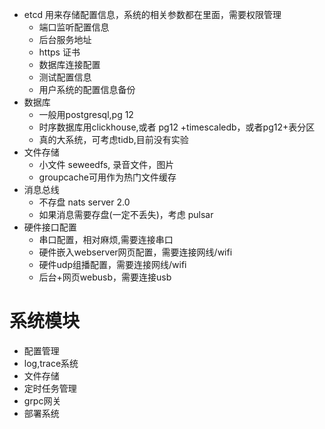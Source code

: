 - etcd 用来存储配置信息，系统的相关参数都在里面，需要权限管理
    - 端口监听配置信息
    - 后台服务地址
    - https 证书
    - 数据库连接配置
    - 测试配置信息
    - 用户系统的配置信息备份
- 数据库
    - 一般用postgresql,pg 12
    - 时序数据库用clickhouse,或者  pg12 +timescaledb，或者pg12+表分区
    - 真的大系统，可考虑tidb,目前没有实验
- 文件存储
    - 小文件 seweedfs, 录音文件，图片
    - groupcache可用作为热门文件缓存
- 消息总线
    - 不存盘 nats server 2.0
    - 如果消息需要存盘(一定不丢失)，考虑 pulsar
- 硬件接口配置
    - 串口配置，相对麻烦,需要连接串口
    - 硬件嵌入webserver网页配置，需要连接网线/wifi
    - 硬件udp组播配置，需要连接网线/wifi
    - 后台+网页webusb，需要连接usb



# 系统模块

- 配置管理
- log,trace系统
- 文件存储
- 定时任务管理
- grpc网关
- 部署系统